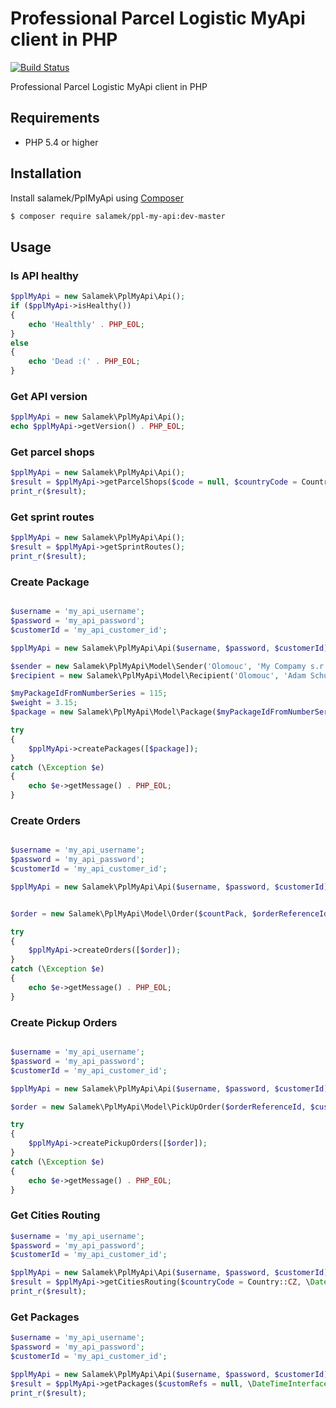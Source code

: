 # Professional Parcel Logistic MyApi client in PHP

[![Build Status](https://travis-ci.org/Salamek/PplMyApi.svg?branch=master)](https://travis-ci.org/Salamek/PplMyApi)

Professional Parcel Logistic MyApi client in PHP


## Requirements

- PHP 5.4 or higher

## Installation

Install salamek/PplMyApi using  [Composer](http://getcomposer.org/)
```sh
$ composer require salamek/ppl-my-api:dev-master
```


## Usage

### Is API healthy

```php
$pplMyApi = new Salamek\PplMyApi\Api();
if ($pplMyApi->isHealthy())
{
    echo 'Healthly' . PHP_EOL;
}
else
{
    echo 'Dead :(' . PHP_EOL;
}
```

### Get API version

```php
$pplMyApi = new Salamek\PplMyApi\Api();
echo $pplMyApi->getVersion() . PHP_EOL;
```

### Get parcel shops

```php
$pplMyApi = new Salamek\PplMyApi\Api();
$result = $pplMyApi->getParcelShops($code = null, $countryCode = Country::CZ);
print_r($result);
```

### Get sprint routes

```php
$pplMyApi = new Salamek\PplMyApi\Api();
$result = $pplMyApi->getSprintRoutes();
print_r($result);
```

### Create Package

```php

$username = 'my_api_username';
$password = 'my_api_password';
$customerId = 'my_api_customer_id';

$pplMyApi = new Salamek\PplMyApi\Api($username, $password, $customerId);

$sender = new Salamek\PplMyApi\Model\Sender('Olomouc', 'My Compamy s.r.o.', 'My Address', '77900', 'info@example.com', '+420123456789', 'http://www.example.cz', Country::CZ);
$recipient = new Salamek\PplMyApi\Model\Recipient('Olomouc', 'Adam Schubert', 'My Address', '77900', 'adam@example.com', '+420123456789', 'http://www.salamek.cz', Country::CZ, 'My Compamy a.s.');

$myPackageIdFromNumberSeries = 115;
$weight = 3.15;
$package = new Salamek\PplMyApi\Model\Package($myPackageIdFromNumberSeries, Product::PPL_PARCEL_CZ_PRIVATE, $weight, 'Testpvaci balik', Depo::CODE_09, $sender, $recipient);

try
{
    $pplMyApi->createPackages([$package]);
}
catch (\Exception $e)
{
    echo $e->getMessage() . PHP_EOL;
}

```

### Create Orders

```php

$username = 'my_api_username';
$password = 'my_api_password';
$customerId = 'my_api_customer_id';

$pplMyApi = new Salamek\PplMyApi\Api($username, $password, $customerId);


$order = new Salamek\PplMyApi\Model\Order($countPack, $orderReferenceId, $packProductType, \DateTimeInterface $sendDate, Sender $sender, Recipient $recipient, $customerReference = null, $email = null, $note = null, \DateTimeInterface $sendTimeFrom = null, \DateTimeInterface $sendTimeTo = null);

try
{
    $pplMyApi->createOrders([$order]);
}
catch (\Exception $e)
{
    echo $e->getMessage() . PHP_EOL;
}

```

### Create Pickup Orders

```php

$username = 'my_api_username';
$password = 'my_api_password';
$customerId = 'my_api_customer_id';

$pplMyApi = new Salamek\PplMyApi\Api($username, $password, $customerId);

$order = new Salamek\PplMyApi\Model\PickUpOrder($orderReferenceId, $customerReference, $countPackages, $note, $email, \DateTimeInterface $sendDate, $sendTimeFrom, $sendTimeTo, Sender $sender);

try
{
    $pplMyApi->createPickupOrders([$order]);
}
catch (\Exception $e)
{
    echo $e->getMessage() . PHP_EOL;
}

```

### Get Cities Routing

```php
$username = 'my_api_username';
$password = 'my_api_password';
$customerId = 'my_api_customer_id';

$pplMyApi = new Salamek\PplMyApi\Api($username, $password, $customerId);
$result = $pplMyApi->getCitiesRouting($countryCode = Country::CZ, \DateTimeInterface $dateFrom = null, $zipCode = null);
print_r($result);
```

### Get Packages

```php
$username = 'my_api_username';
$password = 'my_api_password';
$customerId = 'my_api_customer_id';

$pplMyApi = new Salamek\PplMyApi\Api($username, $password, $customerId);
$result = $pplMyApi->getPackages($customRefs = null, \DateTimeInterface $dateFrom = null, \DateTimeInterface $dateTo = null, array $packageNumbers = []);
print_r($result);
```